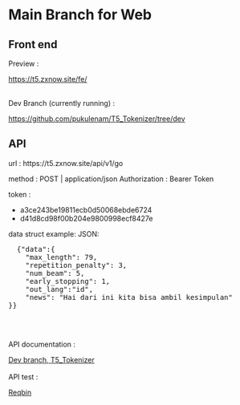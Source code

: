 <h1>Main Branch for Web</h1>
<h2>Front end</h2>
<p>Preview : &nbsp;</p><a href="https://t5.zxnow.site/fe">https://t5.zxnow.site/fe/</a><br><br>
<p>Dev Branch (currently running) : &nbsp;</p><a href="https://github.com/pukulenam/T5_Tokenizer/tree/dev">https://github.com/pukulenam/T5_Tokenizer/tree/dev</a>
<br>
<h2>API</h2>
<p>
url : https://t5.zxnow.site/api/v1/go

method : POST | application/json
Authorization : Bearer Token

token :
- a3ce243be19811ecb0d50068ebde6724
- d41d8cd98f00b204e9800998ecf8427e

data struct example: 
  JSON:
  <pre>
  {"data":{
    "max_length": 79,
    "repetition_penalty": 3,
    "num_beam": 5,
    "early_stopping": 1,
    "out_lang":"id",
    "news": "Hai dari ini kita bisa ambil kesimpulan"
}}
  </pre>
  <br>
</p>
<p>API documentation : &nbsp;</p><a href="https://github.com/pukulenam/T5_Tokenizer/tree/dev/api">Dev branch, T5_Tokenizer</a>
<br><br
<p>API test : &nbsp;</p><a href="https://reqbin.com/f4fcxuut">Reqbin</a>
